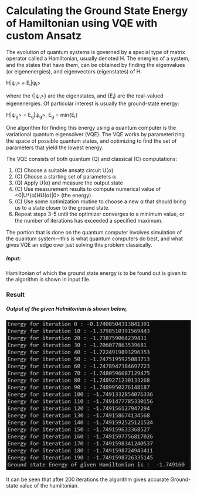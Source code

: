 # Calculating the Ground State Energy of Hamiltonian using VQE with custom Ansatz

The evolution of quantum systems is governed by a special type of matrix operator called a Hamiltonian, usually denoted H. The energies of a system, and the states that have them, can be obtained by ﬁnding the eigenvalues (or eigenenergies), and eigenvectors (eigenstates) of H:

H|ψ<sub>i</sub>> = E<sub>i</sub>|ψ<sub>i</sub>>

where the {|ψ<sub>i</sub>>} are the eigenstates, and {E<sub>i</sub>} are the real-valued eigenenergies. Of particular interest is usually the ground-state energy:

H|ψ<sub>g</sub>> = E<sub>g</sub>|ψ<sub>g</sub>>, E<sub>g</sub> = min{E<sub>i</sub>}

One algorithm for ﬁnding this energy using a quantum computer is the variational quantum eigensolver (VQE). The VQE works by parameterizing the space of possible quantum states, and optimizing to ﬁnd the set of parameters that yield the lowest energy.

The VQE consists of both quantum (Q) and classical (C) computations:
1. (C) Choose a suitable ansatz circuit U(α)
2. (C) Choose a starting set of parameters α
3. (Q) Apply U(α) and measure the output state
4. (C) Use measurement results to compute numerical value of <0|U†(α)HU(α)|0> (the energy)
5. (C) Use some optimization routine to choose a new α that should bring us to a state closer to the ground state.
6. Repeat steps 3-5 until the optimizer converges to a minimum value, or the number of iterations has exceeded a speciﬁed maximum.

The portion that is done on the quantum computer involves simulation of the quantum system—this is what quantum computers do best, and what gives VQE an edge over just solving this problem classically. 

##### Input:

Hamiltonian of which the ground state energy is to be found out is given to the algorithm is shown in input file.


### Result

##### Output of the given Halmitonian is shown below,
<img src="Ground_state_output.JPG">

It can be seen that after 200 iterations the algorithm gives accurate Ground-state value of the hamiltonian.
